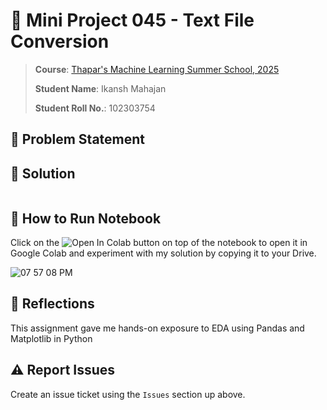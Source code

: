 # 📝 Mini Project 045 - Text File Conversion
> **Course**: [Thapar's Machine Learning Summer School, 2025](https://www.thaparsummerschool.com/)
> 
> **Student Name**: Ikansh Mahajan
>
> **Student Roll No.**: 102303754

## 🔎 Problem Statement

## 🔬 Solution
```mermaid
```

## 🚀 How to Run Notebook
Click on the  <img src="https://colab.research.google.com/assets/colab-badge.svg" alt="Open In Colab">  button on top of the notebook to open it in Google Colab and experiment with my solution by copying it to your Drive.

![07 57 08 PM](https://github.com/user-attachments/assets/e65efa6e-aa6b-45a3-a5e4-c11ea84ecb99)

## 🧾 Reflections
This assignment gave me hands-on exposure to EDA using Pandas and Matplotlib in Python

## ⚠️ Report Issues
Create an issue ticket using the `Issues` section up above.
